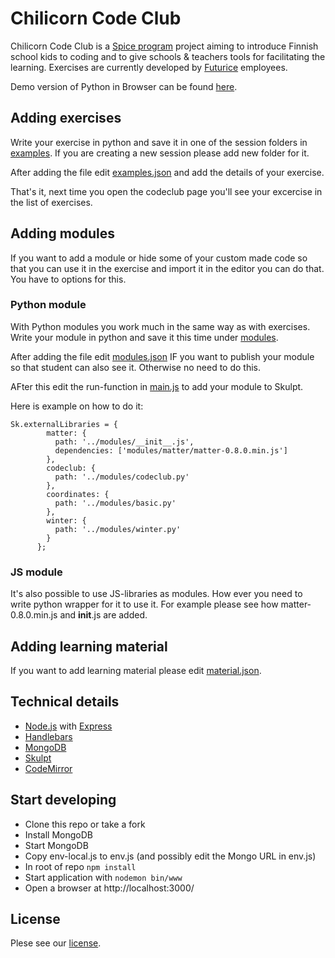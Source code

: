 # Chilicorn Code Club

Chilicorn Code Club is a [Spice program](http://spiceprogram.org/) project aiming to introduce Finnish school kids to coding and to give schools & teachers tools for facilitating the learning. Exercises are currently developed by [Futurice](http://futurice.com/) employees.

Demo version of Python in Browser can be found [here](https://codeclub.herokuapp.com/).

## Adding exercises

Write your exercise in python and save it in one of the session folders in [examples](https://github.com/futurice/PythonInBrowser/blob/master/examples/). If you are creating a new session please add new folder for it.

After adding the file edit [examples.json](https://github.com/futurice/PythonInBrowser/blob/master/examples/examples.json) and add the details of your exercise.

That's it, next time you open the codeclub page you'll see your excercise in the list of exercises.

## Adding modules

If you want to add a module or hide some of your custom made code so that you can use it in the exercise and import it in the editor you can do that. You have to options for this.

### Python module

With Python modules you work much in the same way as with exercises. Write your module in python and save it this time under [modules](https://github.com/futurice/PythonInBrowser/blob/master/public/modules/).

After adding the file edit [modules.json](https://github.com/futurice/PythonInBrowser/blob/master/examples/modules.json) IF you want to publish your module so that student can also see it. Otherwise no need to do this.

AFter this edit the run-function in [main.js](https://github.com/futurice/PythonInBrowser/blob/master/public/javascripts/main.js) to add your module to Skulpt.

Here is example on how to do it:

```
Sk.externalLibraries = {
        matter: {
          path: '../modules/__init__.js',
          dependencies: ['modules/matter/matter-0.8.0.min.js']
        },
        codeclub: {
          path: '../modules/codeclub.py'
        },
        coordinates: {
          path: '../modules/basic.py'
        },
        winter: {
          path: '../modules/winter.py'
        }
      };
```

### JS module

It's also possible to use JS-libraries as modules. How ever you need to write python wrapper for it to use it. For example please see how matter-0.8.0.min.js and __init__.js are added.

## Adding learning material

If you want to add learning material please edit [material.json](https://github.com/futurice/PythonInBrowser/blob/master/examples/material.json).

## Technical details

* [Node.js](https://nodejs.org/) with [Express](http://expressjs.com/)
* [Handlebars](http://handlebarsjs.com/)
* [MongoDB](https://www.mongodb.org/)
* [Skulpt](http://www.skulpt.org/)
* [CodeMirror](https://codemirror.net/)

## Start developing

* Clone this repo or take a fork
* Install MongoDB
* Start MongoDB
* Copy env-local.js to env.js (and possibly edit the Mongo URL in env.js)
* In root of repo ```npm install```
* Start application with ```nodemon bin/www```
* Open a browser at http://localhost:3000/

## License
Plese see our [license](https://github.com/futurice/PythonInBrowser/blob/master/LICENSE).